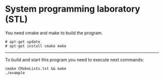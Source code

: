 # System programming laboratory (STL)

You need cmake and make to build the program.

```
# apt-get update
# apt-get install cmake make
```

***

To build and start this program you need to execute next commands:

```
cmake CMakeLists.txt && make
./example
```

